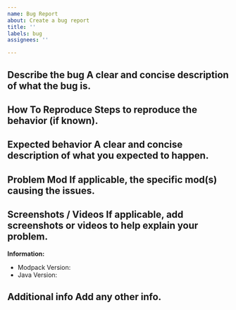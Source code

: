 ```yaml
---
name: Bug Report
about: Create a bug report
title: ''
labels: bug
assignees: ''

---
```


**Describe the bug**
A clear and concise description of what the bug is.
-

**How To Reproduce**
Steps to reproduce the behavior (if known).
-

**Expected behavior**
A clear and concise description of what you expected to happen.
-

**Problem Mod**
If applicable, the specific mod(s) causing the issues.
-

**Screenshots / Videos**
If applicable, add screenshots or videos to help explain your problem.
-

**Information:**
 - Modpack Version: 
 - Java Version: 

**Additional info**
Add any other info. 
-
